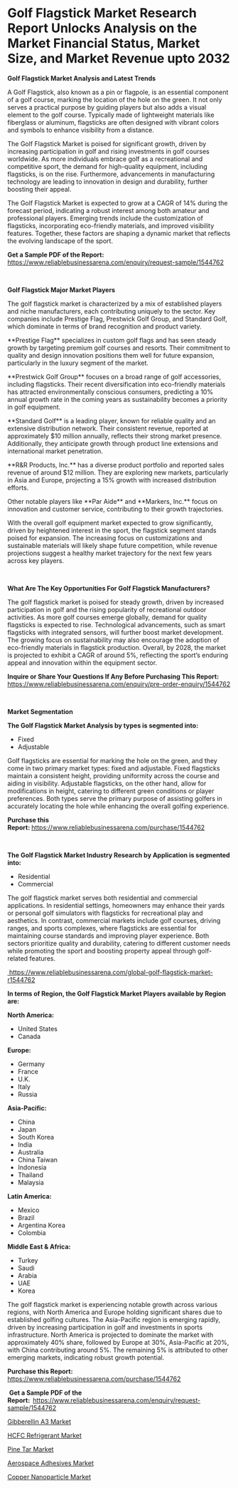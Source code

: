 <p><h1>Golf Flagstick Market Research Report Unlocks Analysis on the Market Financial Status, Market Size, and Market Revenue upto 2032</h1></p><p><strong>Golf Flagstick Market Analysis and Latest Trends</strong></p>
<p><p>A Golf Flagstick, also known as a pin or flagpole, is an essential component of a golf course, marking the location of the hole on the green. It not only serves a practical purpose by guiding players but also adds a visual element to the golf course. Typically made of lightweight materials like fiberglass or aluminum, flagsticks are often designed with vibrant colors and symbols to enhance visibility from a distance.</p><p>The Golf Flagstick Market is poised for significant growth, driven by increasing participation in golf and rising investments in golf courses worldwide. As more individuals embrace golf as a recreational and competitive sport, the demand for high-quality equipment, including flagsticks, is on the rise. Furthermore, advancements in manufacturing technology are leading to innovation in design and durability, further boosting their appeal.</p><p>The Golf Flagstick Market is expected to grow at a CAGR of 14% during the forecast period, indicating a robust interest among both amateur and professional players. Emerging trends include the customization of flagsticks, incorporating eco-friendly materials, and improved visibility features. Together, these factors are shaping a dynamic market that reflects the evolving landscape of the sport.</p></p>
<p><strong>Get a Sample PDF of the Report:&nbsp;</strong> <a href="https://www.reliablebusinessarena.com/enquiry/request-sample/1544762?utm_campaign=2194&utm_medium=2&utm_source=Github&utm_content=ia&utm_term=06022025&utm_id=golf-flagstick">https://www.reliablebusinessarena.com/enquiry/request-sample/1544762</a></p>
<p>&nbsp;</p>
<p><strong>Golf Flagstick Major Market Players</strong></p>
<p><p>The golf flagstick market is characterized by a mix of established players and niche manufacturers, each contributing uniquely to the sector. Key companies include Prestige Flag, Prestwick Golf Group, and Standard Golf, which dominate in terms of brand recognition and product variety.</p><p>**Prestige Flag** specializes in custom golf flags and has seen steady growth by targeting premium golf courses and resorts. Their commitment to quality and design innovation positions them well for future expansion, particularly in the luxury segment of the market.</p><p>**Prestwick Golf Group** focuses on a broad range of golf accessories, including flagsticks. Their recent diversification into eco-friendly materials has attracted environmentally conscious consumers, predicting a 10% annual growth rate in the coming years as sustainability becomes a priority in golf equipment.</p><p>**Standard Golf** is a leading player, known for reliable quality and an extensive distribution network. Their consistent revenue, reported at approximately $10 million annually, reflects their strong market presence. Additionally, they anticipate growth through product line extensions and international market penetration.</p><p>**R&R Products, Inc.** has a diverse product portfolio and reported sales revenue of around $12 million. They are exploring new markets, particularly in Asia and Europe, projecting a 15% growth with increased distribution efforts. </p><p>Other notable players like **Par Aide** and **Markers, Inc.** focus on innovation and customer service, contributing to their growth trajectories. </p><p>With the overall golf equipment market expected to grow significantly, driven by heightened interest in the sport, the flagstick segment stands poised for expansion. The increasing focus on customizations and sustainable materials will likely shape future competition, while revenue projections suggest a healthy market trajectory for the next few years across key players.</p></p>
<p>&nbsp;</p>
<p><strong>What Are The Key Opportunities For Golf Flagstick Manufacturers?</strong></p>
<p><p>The golf flagstick market is poised for steady growth, driven by increased participation in golf and the rising popularity of recreational outdoor activities. As more golf courses emerge globally, demand for quality flagsticks is expected to rise. Technological advancements, such as smart flagsticks with integrated sensors, will further boost market development. The growing focus on sustainability may also encourage the adoption of eco-friendly materials in flagstick production. Overall, by 2028, the market is projected to exhibit a CAGR of around 5%, reflecting the sport’s enduring appeal and innovation within the equipment sector.</p></p>
<p><strong>Inquire or Share Your Questions If Any Before Purchasing This Report:</strong> <a href="https://www.reliablebusinessarena.com/enquiry/pre-order-enquiry/1544762?utm_campaign=2194&utm_medium=2&utm_source=Github&utm_content=ia&utm_term=06022025&utm_id=golf-flagstick">https://www.reliablebusinessarena.com/enquiry/pre-order-enquiry/1544762</a></p>
<p>&nbsp;</p>
<p><strong>Market Segmentation</strong></p>
<p><strong>The Golf Flagstick Market Analysis by types is segmented into:</strong></p>
<p><ul><li>Fixed</li><li>Adjustable</li></ul></p>
<p><p>Golf flagsticks are essential for marking the hole on the green, and they come in two primary market types: fixed and adjustable. Fixed flagsticks maintain a consistent height, providing uniformity across the course and aiding in visibility. Adjustable flagsticks, on the other hand, allow for modifications in height, catering to different green conditions or player preferences. Both types serve the primary purpose of assisting golfers in accurately locating the hole while enhancing the overall golfing experience.</p></p>
<p><strong>Purchase this Report:&nbsp;</strong><a href="https://www.reliablebusinessarena.com/purchase/1544762?utm_campaign=2194&utm_medium=2&utm_source=Github&utm_content=ia&utm_term=06022025&utm_id=golf-flagstick">https://www.reliablebusinessarena.com/purchase/1544762</a></p>
<p>&nbsp;</p>
<p><strong>The Golf Flagstick Market Industry Research by Application is segmented into:</strong></p>
<p><ul><li>Residential</li><li>Commercial</li></ul></p>
<p><p>The golf flagstick market serves both residential and commercial applications. In residential settings, homeowners may enhance their yards or personal golf simulators with flagsticks for recreational play and aesthetics. In contrast, commercial markets include golf courses, driving ranges, and sports complexes, where flagsticks are essential for maintaining course standards and improving player experience. Both sectors prioritize quality and durability, catering to different customer needs while promoting the sport and boosting property appeal through golf-related features.</p></p>
<p><a href="https://www.reliablebusinessarena.com/global-golf-flagstick-market-r1544762?utm_campaign=2194&utm_medium=2&utm_source=Github&utm_content=ia&utm_term=06022025&utm_id=golf-flagstick">&nbsp;https://www.reliablebusinessarena.com/global-golf-flagstick-market-r1544762</a></p>
<p><strong>In terms of Region, the Golf Flagstick Market Players available by Region are:</strong></p>
<p>
    <p> <strong> North America: </strong>
        <ul>
            <li>United States</li>
            <li>Canada</li>
        </ul>
        </p> 
    <p> <strong> Europe: </strong>
        <ul>
            <li>Germany</li>
            <li>France</li>
            <li>U.K.</li>
            <li>Italy</li>
            <li>Russia</li>
        </ul>
        </p> 
    <p> <strong> Asia-Pacific: </strong>
        <ul>
            <li>China</li>
            <li>Japan</li>
            <li>South Korea</li>
            <li>India</li>
            <li>Australia</li>
            <li>China Taiwan</li>
            <li>Indonesia</li>
            <li>Thailand</li>
            <li>Malaysia</li>
        </ul>
        </p> 
    <p> <strong> Latin America: </strong>
        <ul>
            <li>Mexico</li>
            <li>Brazil</li>
            <li>Argentina Korea</li>
            <li>Colombia</li>
        </ul>
        </p> 
    <p> <strong> Middle East & Africa: </strong>
        <ul>
            <li>Turkey</li>
            <li>Saudi</li>
            <li>Arabia</li>
            <li>UAE</li>
            <li>Korea</li>
        </ul>
    </p>
    </p>
<p><p>The golf flagstick market is experiencing notable growth across various regions, with North America and Europe holding significant shares due to established golfing cultures. The Asia-Pacific region is emerging rapidly, driven by increasing participation in golf and investments in sports infrastructure. North America is projected to dominate the market with approximately 40% share, followed by Europe at 30%, Asia-Pacific at 20%, with China contributing around 5%. The remaining 5% is attributed to other emerging markets, indicating robust growth potential.</p></p>
<p><strong>Purchase this Report: </strong><a href="https://www.reliablebusinessarena.com/purchase/1544762?utm_campaign=2194&utm_medium=2&utm_source=Github&utm_content=ia&utm_term=06022025&utm_id=golf-flagstick">https://www.reliablebusinessarena.com/purchase/1544762</a></p>
<p>&nbsp;<strong>Get a Sample PDF of the Report:&nbsp;&nbsp;</strong><a href="https://www.reliablebusinessarena.com/enquiry/request-sample/1544762?utm_campaign=2194&utm_medium=2&utm_source=Github&utm_content=ia&utm_term=06022025&utm_id=golf-flagstick">https://www.reliablebusinessarena.com/enquiry/request-sample/1544762</a></p>
<p><strong></strong></p>
<p><p><a href="https://www.linkedin.com/pulse/gibberellin-a3-market-global-regional-analysis-focus-region-udqic?utm_campaign=2194&utm_medium=2&utm_source=Github&utm_content=ia&utm_term=06022025&utm_id=golf-flagstick">Gibberellin A3 Market</a></p><p><a href="https://www.linkedin.com/pulse/growth-rate-size-hcfc-refrigerant-market-anextraordinary-108-xnodc?utm_campaign=2194&utm_medium=2&utm_source=Github&utm_content=ia&utm_term=06022025&utm_id=golf-flagstick">HCFC Refrigerant Market</a></p><p><a href="https://www.linkedin.com/pulse/forecasting-trends-pine-tar-market-sales-revenue-projected-tuu4e?utm_campaign=2194&utm_medium=2&utm_source=Github&utm_content=ia&utm_term=06022025&utm_id=golf-flagstick">Pine Tar Market</a></p><p><a href="https://www.linkedin.com/pulse/aerospace-adhesives-market-growth-outlook-from-2025-2032-dr8le?utm_campaign=2194&utm_medium=2&utm_source=Github&utm_content=ia&utm_term=06022025&utm_id=golf-flagstick">Aerospace Adhesives Market</a></p><p><a href="https://www.linkedin.com/pulse/copper-nanoparticle-market-growth-challenges-projections-xxp2e?utm_campaign=2194&utm_medium=2&utm_source=Github&utm_content=ia&utm_term=06022025&utm_id=golf-flagstick">Copper Nanoparticle Market</a></p></p>